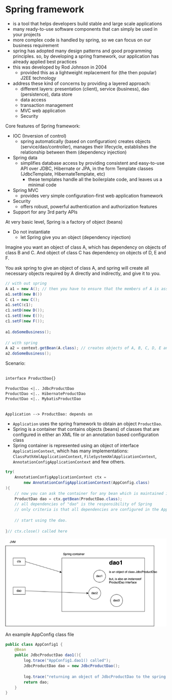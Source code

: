# Spring framework

- is a tool that helps developers build stable and large scale applications
- many ready-to-use software components that can simply be used in your projects
- more complex code is handled by spring, so we can focus on our business requirement
- spring has adopted many design patterns and good programming principles. so, by developing a spring framework, our application has already applied best practices
- this was developed by Rod Johnson in 2004
  - provided this as a lightweight replacement for (the then popular) J2EE technology
- address these kind of concerns by providing a layered approach:
  - different layers: presentation (client), service (business), dao (persistence), data store
  - data access
  - transaction management
  - MVC web application
  - Security

Core features of Spring framework:

- IOC (Inversion of control)
  - spring automatically (based on configuration) creates objects (service/dao/controller), manages their lifecycle, establishes the relationship between them (dependency injection)
- Spring data
  - simplifies database access by providing consistent and easy-to-use API over JDBC, Hibernate or JPA, in the form Template classes (JdbcTemplate, HibernateTemplate, etc)
    - these templates handle all the boilerplate code, and leaves us a minimal code
- Spring MVC
  - provides very simple configuration-first web application framework
- Security
  - offers robust, powerful authentication and authorization features
- Support for any 3rd party APIs

At very basic level, Spring is a factory of object (beans)

- Do not instantiate
  - let Spring give you an object (dependency injection)

Imagine you want an object of class A, which has dependency on objects of class B and C. And object of class C has dependency on objects of D, E and F.

You ask spring to give an object of class A, and spring will create all necessary objects required by A directly and indirectly, and give it to you.

```java
// with out spring
A a1 = new A(); // then you have to ensure that the members of A is assigned with.
a1.setB(new B())
C c1 = new C();
a1.setC(c1);
c1.setD(new D());
c1.setE(new E());
c1.setF(new F());

a1.doSomeBusiness();

// with spring
A a2 = context.getBean(A.class); // creates objects of A, B, C, D, E and F, and wires all the beans appropriately, and gives the reference of object A
a2.doSomeBusiness();
```

Scenario:

```plantuml

interface ProductDao{}

ProductDao <|.. JdbcProductDao
ProductDao <|.. HibernateProductDao
ProductDao <|.. MybatisProductDao


Application --> ProductDao: depends on

```

- `Application` uses the spring framework to obtain an object `ProductDao`.
- Spring is a container that contains objects (beans) of classes that are configured in either an XML file or an annotation based configuration class
- Spring container is represented using an object of interface `ApplicationContext`, which has many implementations: `ClassPathXmlApplicationContext`, `FileSystemXmlApplicationContext`, `AnnotationConfigApplicationContext` and few others.

```java
try(
    AnnotationConfigApplicationContext ctx =
        new AnnotationConfigApplicationContext(AppConfig.class)
){
    // now you can ask the container for any bean which is maintained in the container
    ProductDao dao = ctx.getBean(ProductDao.class);
    // all dependencies of "dao" is the responsibility of Spring
    // only criteria is that all dependencies are configured in the AppConfig class.

    // start using the dao.

}// ctx.close() called here

```

![](./spring.dio.png)

An example AppConfig class file

```java
public class AppConfig1 {
    @Bean
    public JdbcProductDao dao1(){
        log.trace("AppConfig1.dao1() called");
        JdbcProductDao dao = new JdbcProductDao();

        log.trace("returning an object of JdbcProductDao to the spring container");
        return dao;
    }
}
```

